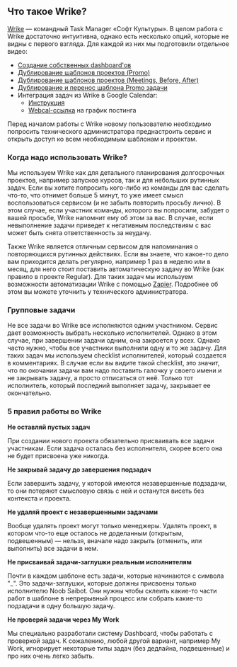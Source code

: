 ## Что такое Wrike?

[Wrike](https://www.wrike.com) — командный Task Manager «Софт Культуры». В целом работа с Wrike достаточно интуитивна, однако есть несколько опций, которые не видны с первого взгляда. Для каждой из них мы подготовили отдельное видео:

* [Создание собственных dashboard'ов](https://www.youtube.com/embed/UMe0lii02pI)
* [Дублирование шаблонов проектов (Promo)](https://vimeo.com/189766217)
* [Дублирование шаблонов проектов (Meetings, Before, After)](https://vimeo.com/194652819)
* [Дублирование и перенос шаблона Promo задачи](https://vimeo.com/194652911)
* Интеграция задач из Wrike в Google Calendar:
    * [Инструкция](https://help.wrike.com/hc/en-us/articles/210324085-Calendar)
    * [Webcal-ссылка](webcal://www.wrike.com/ical/4fbad112271a4a57ac8c191dd3bbfe8b) на график постинга

Перед началом работы с Wrike новому пользователю необходимо попросить технического администратора преднастроить сервис и открыть доступ ко всем необходимым шаблонам и проектам.

### Когда надо использовать Wrike?

Мы используем Wrike как для детального планирования долгосрочных проектов, например запусков курсов, так и для небольших рутинных задач. Если вы хотите попросить кого-либо из команды для вас сделать что-то, что отнимет больше 5 минут, то уже имеет смысл воспользоваться сервисом (и не забыть повторить просьбу лично). В этом случае, если участник команды, которого вы попросили, забудет о вашей просьбе, Wrike напомнит ему об этом за вас. В случае, если невыполнение задачи приведет к негативным последствиям с вас может быть снята ответственность за неудачу.

Также Wrike является отличным сервисом для напоминания о повторяющихся рутинных действиях. Если вы знаете, что какое-то дело вам приходится делать регулярно, например 1 раз в неделю или в месяц, для него стоит поставить автоматическую задачу во Wrike (как правило в проекте Regular). Для таких задач мы используем возможности автоматизации Wrike с помощью [Zapier](https://zapier.com/). Подробнее об этом вы можете уточнить у технического администратора.

### Групповые задачи

Не все задачи во Wrike все исполняются одним участником. Сервис дает возможность выбрать несколько исполнителей. Однако в этом случае, при завершении задачи одним, она закроется у всех. Однако часто нужно, чтобы все участники выполнили одну и то же задачу. Для таких задач мы используем checklist исполнителей, который создается в комментариях. В случае если вы видите такой checklist, это значит, что по окочании задачи вам надо поставить галочку у своего имени и не закрывать задачу, а просто отписаться от неё. Только тот исполнитель, который последний выполняет задачу, закрывает ее окончательно.

### 5 правил работы во Wrike

**Не оставляй пустых задач**

При создании нового проекта обязательно присваивать все задачи участникам. Если задача осталась без исполнителя, скорее всего она не будет присвоена уже никогда.

**Не закрывай задачу до завершения подзадач**  

Если завершить задачу, у которой имеются незавершенные подзадачи, то они потеряют смысловую связь с ней и останутся висеть без контекста и проекта.

**Не удаляй проект с незавершенными задачами**

Вообще удалять проект могут только менеджеры. Удалять проект, в котором что-то еще осталось не доделанным (открытым, подвешенным) — нельзя, вначале надо закрыть (отменить, или выполнить) все задачи в нем.

**Не присваивай задачи-заглушки реальным исполнителям**

Почти в каждом шаблоне есть задачи, которые начинаются с символа "\_". Это задачи-заглушки, которые должны присвоены только исполнителю Noob Saibot. Они нужны чтобы склеить какие-то части работ в шаблоне в непрерывный процесс или собрать какие-то подзадачи в одну большую задачу.

**Не проверяй задачи через My Work**

Мы специально разработали систему Dashboard, чтобы работать с проверкой задач. К сожалению, любой другой вариант, например My Work, игнорирует некоторые типы задач (без дедлайна, подвешенные) и про них очень легко забыть.


